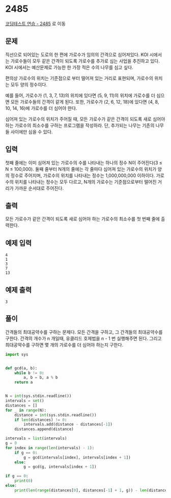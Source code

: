 # 2485

[코딩테스트 연습 - 2485][1] 로 이동

## 문제

직선으로 되어있는 도로의 한 편에 가로수가 임의의 간격으로 심어져있다. KOI 시에서는 가로수들이 모두 같은 간격이 되도록 가로수를 추가로 심는 사업을 추진하고 있다. KOI 시에서는 예산문제로 가능한 한 가장 적은 수의 나무를 심고 싶다.

편의상 가로수의 위치는 기준점으로 부터 떨어져 있는 거리로 표현되며, 가로수의 위치는 모두 양의 정수이다.

예를 들어, 가로수가 (1, 3, 7, 13)의 위치에 있다면 (5, 9, 11)의 위치에 가로수를 더 심으면 모든 가로수들의 간격이 같게 된다. 또한, 가로수가 (2, 6, 12, 18)에 있다면 (4, 8, 10, 14, 16)에 가로수를 더 심어야 한다.

심어져 있는 가로수의 위치가 주어질 때, 모든 가로수가 같은 간격이 되도록 새로 심어야 하는 가로수의 최소수를 구하는 프로그램을 작성하라. 단, 추가되는 나무는 기존의 나무들 사이에만 심을 수 있다.

## 입력

첫째 줄에는 이미 심어져 있는 가로수의 수를 나타내는 하나의 정수 N이 주어진다(3 ≤ N ≤ 100,000). 둘째 줄부터 N개의 줄에는 각 줄마다 심어져 있는 가로수의 위치가 양의 정수로 주어지며, 가로수의 위치를 나타내는 정수는 1,000,000,000 이하이다. 가로수의 위치를 나타내는 정수는 모두 다르고, N개의 가로수는 기준점으로부터 떨어진 거리가 가까운 순서대로 주어진다.

## 출력

모든 가로수가 같은 간격이 되도록 새로 심어야 하는 가로수의 최소수를 첫 번째 줄에 출력한다.

## 예제 입력

```
4
1
3
7
13

```

## 예제 출력

```
3

```

## 풀이

간격들의 최대공약수를 구하는 문제다.
모든 간격을 구하고, 그 간격들의 최대공약수를 구한다.
간격의 개수가 n 개일때, 유클리드 호제법을 n - 1 번 실행해주면 된다.
그리고 최대공약수를 구하면 몇 개의 가로수를 더 심어야 하는지 구한다.

```python
import sys


def gcd(a, b):
    while b != 0:
        a, b = b, a % b
    return a


N = int(sys.stdin.readline())
intervals = set()
distances = []
for _ in range(N):
    distance = int(sys.stdin.readline())
    if len(distances) != 0:
        intervals.add(distance - distances[-1])
    distances.append(distance)

intervals = list(intervals)
g = 0
for index in range(len(intervals) - 1):
    if g == 0:
        g = gcd(intervals[index], intervals[index + 1])
    else:
        g = gcd(g, intervals[index + 1])

if g == 0:
    print(0)
else:
    print(len(range(distances[0], distances[-1] + 1, g)) - len(distances))

```

[1]: https://www.acmicpc.net/problem/2485
